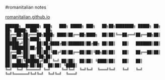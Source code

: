 #romanitalian notes

[romanitalian.github.io](http://romanitalian.github.io)


    ██████╗  ██████╗ ███╗   ███╗ █████╗ ███╗   ██╗██╗████████╗ █████╗ ██╗     ██╗ █████╗ ███╗   ██╗
    ██╔══██╗██╔═══██╗████╗ ████║██╔══██╗████╗  ██║██║╚══██╔══╝██╔══██╗██║     ██║██╔══██╗████╗  ██║
    ██████╔╝██║   ██║██╔████╔██║███████║██╔██╗ ██║██║   ██║   ███████║██║     ██║███████║██╔██╗ ██║
    ██╔══██╗██║   ██║██║╚██╔╝██║██╔══██║██║╚██╗██║██║   ██║   ██╔══██║██║     ██║██╔══██║██║╚██╗██║
    ██║  ██║╚██████╔╝██║ ╚═╝ ██║██║  ██║██║ ╚████║██║   ██║   ██║  ██║███████╗██║██║  ██║██║ ╚████║
    ╚═╝  ╚═╝ ╚═════╝ ╚═╝     ╚═╝╚═╝  ╚═╝╚═╝  ╚═══╝╚═╝   ╚═╝   ╚═╝  ╚═╝╚══════╝╚═╝╚═╝  ╚═╝╚═╝  ╚═══╝
    
